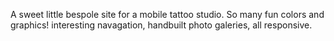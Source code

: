  A sweet little bespole site for a mobile tattoo studio. So many fun colors and graphics! interesting navagation, handbuilt photo galeries, all responsive.
